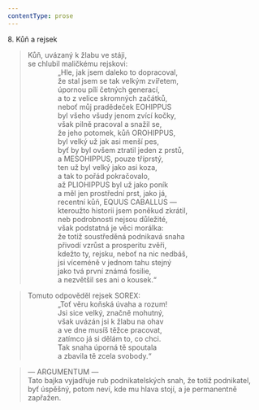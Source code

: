 ```yaml
---
contentType: prose
---
```


8\. Kůň a rejsek

> Kůň, uvázaný k žlabu ve stáji,  
> se chlubil maličkému rejskovi:  
>                „Hle, jak jsem daleko to dopracoval,  
>                že stal jsem se tak velkým zvířetem,  
>                úpornou pílí četných generací,  
>                a to z velice skromných začátků,  
>                neboť můj pradědeček EOHIPPUS  
>                byl všeho všudy jenom zvící kočky,  
>                však pilně pracoval a snažil se,  
>                že jeho potomek, kůň OROHIPPUS,  
>                byl velký už jak asi menší pes,  
>                byť by byl ovšem ztratil jeden z prstů,  
>                a MESOHIPPUS, pouze tříprstý,  
>                ten už byl velký jako asi koza,  
>                a tak to pořád pokračovalo,  
>                až PLIOHIPPUS byl už jako poník  
>                a měl jen prostřední prst, jako já,  
>                recentní kůň, EQUUS CABALLUS —  
>                kteroužto historii jsem poněkud zkrátil,  
>                neb podrobnosti nejsou důležité,  
>                však podstatná je věci morálka:  
>                že totiž soustředěná podnikavá snaha  
>                přivodí vzrůst a prosperitu zvěři,  
>                kdežto ty, rejsku, neboť na nic nedbáš,  
>                jsi víceméně v jednom tahu stejný  
>                jako tvá první známá fosilie,  
>                a nezvětšil ses ani o kousek.“

> Tomuto odpověděl rejsek SOREX:  
>                „Toť věru koňská úvaha a rozum!  
>                Jsi sice velký, značně mohutný,  
>                však uvázán jsi k žlabu na ohav  
>                a ve dne musíš těžce pracovat,  
>                zatímco já si dělám to, co chci.  
>                Tak snaha úporná tě spoutala  
>                a zbavila tě zcela svobody.“

> — ARGUMENTUM —  
> Tato bajka vyjadřuje rub podnikatelských snah, že totiž podnikatel, byť úspěšný, potom neví, kde mu hlava stojí, a je permanentně zapřažen.
